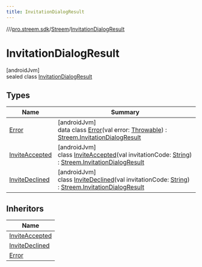 ```yaml
---
title: InvitationDialogResult
---
```

//[<root>](../../../../index.html)/[pro.streem.sdk](../../index.html)/[Streem](../index.html)/[InvitationDialogResult](index.html)



# InvitationDialogResult



[androidJvm]\
sealed class [InvitationDialogResult](index.html)



## Types


| Name | Summary |
|---|---|
| [Error](-error/index.html) | [androidJvm]<br>data class [Error](-error/index.html)(val error: [Throwable](https://kotlinlang.org/api/latest/jvm/stdlib/kotlin/-throwable/index.html)) : [Streem.InvitationDialogResult](index.html) |
| [InviteAccepted](-invite-accepted/index.html) | [androidJvm]<br>class [InviteAccepted](-invite-accepted/index.html)(val invitationCode: [String](https://kotlinlang.org/api/latest/jvm/stdlib/kotlin/-string/index.html)) : [Streem.InvitationDialogResult](index.html) |
| [InviteDeclined](-invite-declined/index.html) | [androidJvm]<br>class [InviteDeclined](-invite-declined/index.html)(val invitationCode: [String](https://kotlinlang.org/api/latest/jvm/stdlib/kotlin/-string/index.html)) : [Streem.InvitationDialogResult](index.html) |


## Inheritors


| Name |
|---|
| [InviteAccepted](-invite-accepted/index.html) |
| [InviteDeclined](-invite-declined/index.html) |
| [Error](-error/index.html) |

